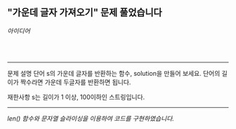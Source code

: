 ## "가운데 글자 가져오기" 문제 풀었습니다

*아이디어*

<br>
<br>
<hr>

문제 설명
단어 s의 가운데 글자를 반환하는 함수, solution을 만들어 보세요. 단어의 길이가 짝수라면 가운데 두글자를 반환하면 됩니다.

재한사항
s는 길이가 1 이상, 100이하인 스트링입니다.

<hr>

*len() 함수와 문자열 슬라이싱을 이용하여 코드를 구현하였습니다.*

